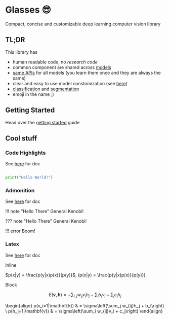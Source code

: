 # Glasses 😎

Compact, concise and customizable deep learning computer vision library

## TL;DR

This library has

- human readable code, no *research code*
- common component are shared across [models](#Models)
- [same APIs](#classification) for all models (you learn them once and they are always the same)
- clear and easy to use model constomization (see [here](#block))
- [classification](#classification) and [segmentation](#segmentation) 
- emoji in the name ;)

## Getting Started

Head over the [getting started](getting_started) guide

## Cool stuff

### Code Highlights

See [here](https://squidfunk.github.io/mkdocs-material/reference/code-blocks/) for doc

```python

print("Hello World!")
```

### Admonition

See [here](https://squidfunk.github.io/mkdocs-material/reference/admonitions/) for doc

!!! note "Hello There"
    General Kenobi!

??? note "Hello There"
    General Kenobi!

!!! error
    Boom!


### Latex

See [here](https://squidfunk.github.io/mkdocs-material/reference/mathjax/) for doc

Inline

$p(x|y) = \frac{p(y|x)p(x)}{p(y)}$, \(p(x|y) = \frac{p(y|x)p(x)}{p(y)}\).

Block

$$
E(\mathbf{v}, \mathbf{h}) = -\sum_{i,j}w_{ij}v_i h_j - \sum_i b_i v_i - \sum_j c_j h_j
$$

\begin{align}
    p(v_i=1|\mathbf{h}) & = \sigma\left(\sum_j w_{ij}h_j + b_i\right) \\
    p(h_j=1|\mathbf{v}) & = \sigma\left(\sum_i w_{ij}v_i + c_j\right)
\end{align}